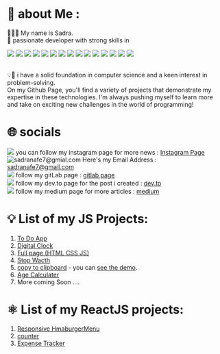 # :mag_right: about Me : 
   🧠👨‍💻 My name is Sadra. <br/>
   🔎 passionate developer with strong skills in  
   
![](https://img.shields.io/badge/HTML5-E34F26?style=for-the-badge&logo=html5&logoColor=white)
![](https://img.shields.io/badge/CSS3-1572B6?style=for-the-badge&logo=css3&logoColor=white)
![](https://img.shields.io/badge/Tailwind_CSS-38B2AC?style=for-the-badge&logo=tailwind-css&logoColor=white)
![](https://img.shields.io/badge/Bootstrap-563D7C?style=for-the-badge&logo=bootstrap&logoColor=white)
![](https://img.shields.io/badge/Sass-CC6699?style=for-the-badge&logo=sass&logoColor=white)
![](https://img.shields.io/badge/npm-CB3837?style=for-the-badge&logo=npm&logoColor=white)
![](https://img.shields.io/badge/GIT-E44C30?style=for-the-badge&logo=git&logoColor=white)
![](https://img.shields.io/badge/JavaScript-323330?style=for-the-badge&logo=javascript&logoColor=F7DF1E)
![](https://img.shields.io/badge/React-20232A?style=for-the-badge&logo=react&logoColor=61DAFB)
![](https://img.shields.io/badge/Vite-B73BFE?style=for-the-badge&logo=vite&logoColor=FFD62E)
![](https://img.shields.io/badge/next%20js-000000?style=for-the-badge&logo=nextdotjs&logoColor=white)
![](https://img.shields.io/badge/React_Router-CA4245?style=for-the-badge&logo=react-router&logoColor=white)
![](https://img.shields.io/badge/Redux-593D88?style=for-the-badge&logo=redux&logoColor=white)
![](https://img.shields.io/badge/GraphQl-E10098?style=for-the-badge&logo=graphql&logoColor=white)
![](https://img.shields.io/badge/C%2B%2B-00599C?style=for-the-badge&logo=c%2B%2B&logoColor=white)

<br/>
   💡🦾 i have a solid foundation in computer science and a keen interest in problem-solving. <br/>
   On my Github Page, you'll find a variety of projects that demonstrate my expertise in these technologies. I'm always pushing myself to learn more and take on exciting new challenges in the world of programming!
    
# :globe_with_meridians: socials
   ![](https://img.shields.io/badge/Instagram-E4405F?style=for-the-badge&logo=instagram&logoColor=white) you can follow my instagram page for more news : [Instagram Page](https://www.instagram.com/_sadra.nafe_/?r=nametag) <br/>
   ![sadranafe7@gmial.com](https://img.shields.io/badge/Gmail-D14836?style=for-the-badge&logo=gmail&logoColor=white) Here's my Email Address : sadranafe7@gmail.com <br/>
   ![](	https://img.shields.io/badge/GitLab-330F63?style=for-the-badge&logo=gitlab&logoColor=white) follow my gitLab page : [gitlab page](https://gitlab.com/sadranafe) <br/>
   ![](https://img.shields.io/badge/dev.to-0A0A0A?style=for-the-badge&logo=devdotto&logoColor=white) follow my dev.to page for the post i created : [dev.to](https://dev.to/sadranafe) <br/>
   ![](https://img.shields.io/badge/Medium-12100E?style=for-the-badge&logo=medium&logoColor=white) follow my medium page for more articles : [medium](https://medium.com/@sadranafe)

# 	:bulb: List of my JS Projects: 
1) [To Do App](https://github.com/sadranafe/projects/tree/main/toDoApp)
2) [Digital Clock](https://github.com/sadranafe/projects/tree/main/digitalClock)
3) [Full page (HTML CSS JS)](https://github.com/sadranafe/projects/tree/main/full%20Page)
4) [Stop Wacth](https://github.com/sadranafe/projects/tree/main/stopWatch)
5) [copy to clipboard](https://github.com/sadranafe/projects/tree/main/clipboard) - you can [see the demo](https://flatuicolors.com/palette/defo).
6) [Age Calculater](https://github.com/sadranafe/projects/tree/main/ageCalculator)
7) More coming Soon ....


# ⚛️ List of my ReactJS projects:
1) [Responsive HmaburgerMenu](https://github.com/sadranafe/React-Projects/tree/main/hamburger)
2) [counter](https://github.com/sadranafe/couter_react)
3) [Expense Tracker](https://github.com/sadranafe/expense-tracker)
<!---
sadranafe/sadranafe is a ✨ special ✨ repository because its `README.md` (this file) appears on your GitHub profile.
You can click the Preview link to take a look at your changes.
--->
